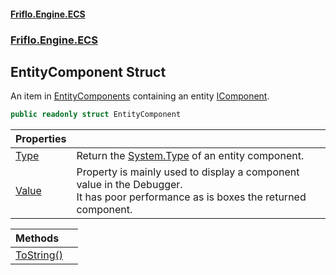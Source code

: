 #### [Friflo.Engine.ECS](index.md#'index')
### [Friflo.Engine.ECS](Friflo.Engine.ECS.md#'Friflo.Engine.ECS')

## EntityComponent Struct

An item in [EntityComponents](EntityComponents.md#'Friflo.Engine.ECS.EntityComponents') containing an entity [IComponent](IComponent.md#'Friflo.Engine.ECS.IComponent').

```csharp
public readonly struct EntityComponent
```

| Properties | |
| :--- | :--- |
| [Type](EntityComponent.Type.md#'Friflo.Engine.ECS.EntityComponent.Type') | Return the [System.Type](https://docs.microsoft.com/en-us/dotnet/api/System.Type#'System.Type') of an entity component. |
| [Value](EntityComponent.Value.md#'Friflo.Engine.ECS.EntityComponent.Value') | Property is mainly used to display a component value in the Debugger.<br/> It has poor performance as is boxes the returned component. |

| Methods | |
| :--- | :--- |
| [ToString()](EntityComponent.ToString().md#'Friflo.Engine.ECS.EntityComponent.ToString()') | |
